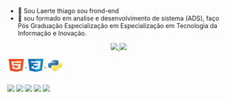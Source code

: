 - 👋  Sou  Laerte  thiago sou  frond-end
- 👀  sou formado em analise e desenvolvimento de sistema (ADS), faço Pós Graduação Especialização em Especialização em Tecnologia da Informação e Inovação.



<div align="center">
  <a href="https://github.com/lathiago">
  <img height="180em" src="https://github-readme-stats.vercel.app/api?username=Lathiago&show_icons=true&theme=dark&include_all_commits=true&count_private=true"/>
  <img height="180em" src="https://github-readme-stats.vercel.app/api/top-langs/?username=Lathiago&layout=compact&langs_count=7&theme=dark"/>
</div>
<div style="display: inline_block"><br>
  
  <img align="center" alt="Rafa-HTML" height="30" width="40" src="https://raw.githubusercontent.com/devicons/devicon/master/icons/html5/html5-original.svg">
  <img align="center" alt="Rafa-CSS" height="30" width="40" src="https://raw.githubusercontent.com/devicons/devicon/master/icons/css3/css3-original.svg">
  <img align="center" alt="Rafa-Python" height="30" width="40" src="https://raw.githubusercontent.com/devicons/devicon/master/icons/python/python-original.svg"> 
  
</div>

##
 
<div>
        <a href="https://instagram.com/laerte.thiago1" target="_blank"><img src="https://img.shields.io/badge/Instagram-E4405F?style=for-the-badge&logo=instagram&logoColor=white" target="_blank"></a>
        <a href = "mailto:lathiago1@gmail.com"><img src="https://img.shields.io/badge/Gmail-D14836?style=for-the-badge&logo=gmail&logoColor=white" target="_blank"></a>
        <a href="https://www.linkedin.com/in/laerte-thiago-pnd-pcd-520b0b42" target="_blank"><img src="https://img.shields.io/badge/LinkedIn-0077B5?style=for-the-badge&logo=linkedin&logoColor=white" target="_blank"></a>
        <a href="https://github.com/lathiago" target="_blank"><img src="https://img.shields.io/badge/GitHub-100000?style=for-the-badge&logo=github&logoColor=white" target="_blank"></a>
        <a href="https://www.facebook.com/laerte.thiago1" target="_blank"><img src="https://img.shields.io/badge/Facebook-1877F2?style=for-the-badge&logo=facebook&logoColor=white" target="_blank"></a>
 
</div>

<!---
lathiago/lathiago is a ✨ special ✨ repository because its `README.md` (this file) appears on your GitHub profile.
You can click the Preview link to take a look at your changes.
--->
